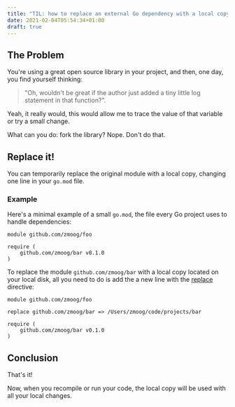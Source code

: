 ```yaml
---
title: "TIL: how to replace an external Go dependency with a local copy"
date: 2021-02-04T05:54:34+01:00
draft: true
---
```


## The Problem

You're using a great open source library in your project, and then, one day, you find yourself thinking: 

> "Oh, wouldn't be great if the author just added a tiny little log statement in that function?". 

Yeah, it really would, this would allow me to trace the value of that variable or try a small change.

What can you do: fork the library? Nope. Don't do that.


## Replace it!

You can temporarily replace the original module with a local copy, changing one line in your `go.mod` file.


### Example

Here's a minimal example of a small `go.mod`, the file every Go project uses to handle dependencies:

```
module github.com/zmoog/foo

require (
    github.com/zmoog/bar v0.1.0
)
```

To replace the module `github.com/zmoog/bar` with a local copy located on your local disk, all you need to do is add the a new line with the [replace](https://golang.org/ref/mod#go-mod-file-replace) directive:

```
module github.com/zmoog/foo

replace github.com/zmoog/bar => /Users/zmoog/code/projects/bar

require (
    github.com/zmoog/bar v0.1.0
)
```


## Conclusion

That's it!

Now, when you recompile or run your code, the local copy will be used with all your local changes.
